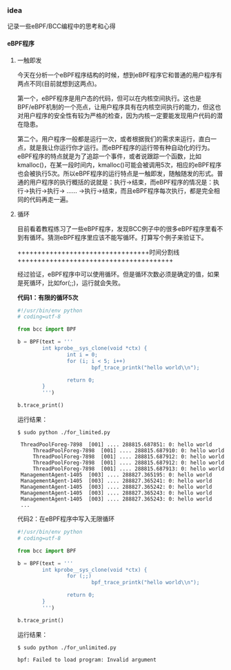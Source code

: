 ### idea

记录一些eBPF/BCC编程中的思考和心得

#### eBPF程序

1. 一触即发

   今天在分析一个eBPF程序结构的时候，想到eBPF程序它和普通的用户程序有两点不同(目前就想到这两点)。

   第一个，eBPF程序是用户态的代码，但可以在内核空间执行。这也是BPF/eBPF机制的一个亮点，让用户程序具有在内核空间执行的能力，但这也对用户程序的安全性有较为严格的检查，因为内核一定要能发现用户代码的潜在隐患。

   第二个。用户程序一般都是运行一次，或者根据我们的需求来运行，直白一点，就是我让你运行你才运行。而eBPF程序的运行带有种自动化的行为。eBPF程序的特点就是为了追踪一个事件，或者说跟踪一个函数，比如kmalloc()，在某一段时间内，kmalloc()可能会被调用5次，相应的eBPF程序也会被执行5次。所以eBPF程序的运行特点是一触即发，随触随发的形式。普通的用户程序的执行概括的说就是：执行->结束，而eBPF程序的情况是：执行->执行->执行-> …… ->执行->结束，而且eBPF程序每次执行，都是完全相同的代码再走一遍。

2. 循环

   目前看着教程练习了一些eBPF程序，发现BCC例子中的很多eBPF程序里看不到有循环。猜测eBPF程序里应该不能写循环。打算写个例子来验证下。

   +++++++++++++++++++++++++++++++++时间分割线+++++++++++++++++++++++++++++++++++++++

   经过验证，eBPF程序中可以使用循环。但是循环次数必须是确定的值，如果是死循环，比如for(;;)，运行就会失败。

   **代码1：有限的循环5次**

   ```python
   #!/usr/bin/env python
   # coding=utf-8
   
   from bcc import BPF
   
   b = BPF(text = '''
           int kprobe__sys_clone(void *ctx) {
                   int i = 0;
                   for (i; i < 5; i++)  
                           bpf_trace_printk("hello world\\n");
   
                   return 0;
           }
           ''')
   
   b.trace_print()
   
   ```

   运行结果：

   ```shell
   $ sudo python ./for_limited.py
   
   	ThreadPoolForeg-7898  [001] .... 288815.687851: 0: hello world
    	ThreadPoolForeg-7898  [001] .... 288815.687910: 0: hello world
    	ThreadPoolForeg-7898  [001] .... 288815.687912: 0: hello world
    	ThreadPoolForeg-7898  [001] .... 288815.687912: 0: hello world
    	ThreadPoolForeg-7898  [001] .... 288815.687913: 0: hello world
    ManagementAgent-1405  [003] .... 288827.365195: 0: hello world
    ManagementAgent-1405  [003] .... 288827.365241: 0: hello world
    ManagementAgent-1405  [003] .... 288827.365242: 0: hello world
    ManagementAgent-1405  [003] .... 288827.365243: 0: hello world
    ManagementAgent-1405  [003] .... 288827.365243: 0: hello world
    ...
   
   ```

   代码2：在eBPF程序中写入无限循环

   ```python
   #!/usr/bin/env python
   # coding=utf-8
   
   from bcc import BPF
   
   b = BPF(text = '''
           int kprobe__sys_clone(void *ctx) {
                   for (;;)  
                           bpf_trace_printk("hello world\\n");
   
                   return 0;
           }
           ''')
   
   b.trace_print()
   
   ```

   运行结果：

   ```shell
   $ sudo python ./for_unlimited.py
   
   bpf: Failed to load program: Invalid argument
   ```

   